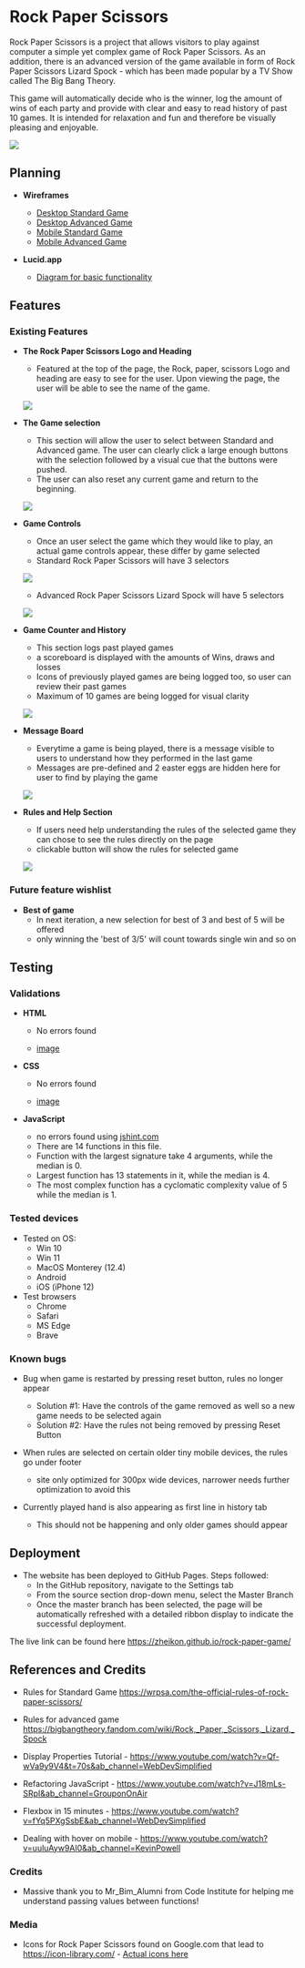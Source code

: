 # Rock Paper Scissors

Rock Paper Scissors is a project that allows visitors to play against computer a simple yet complex game of Rock Paper Scissors. As an addition, there is an advanced version of the game available in form of Rock Paper Scissors Lizard Spock - which has been made popular by a TV Show called The Big Bang Theory.

This game will automatically decide who is the winner, log the amount of wins of each party and provide with clear and easy to read history of past 10 games. It is intended for relaxation and fun and therefore be visually pleasing and enjoyable.

![](./assets/readme/amiresponsive/amiresponsive.png)

## Planning

-   **Wireframes**
    - [Desktop Standard Game](./assets/readme/wireframe/standard-game-desktop.png)
    - [Desktop Advanced Game](./assets/readme/wireframe/advanced-game-desktop.png)
    - [Mobile Standard Game](./assets/readme/wireframe/standard-game-mobile.png)
    - [Mobile Advanced Game](./assets/readme/wireframe/advanced-game-mobile.png)

-   **Lucid.app**
    - [Diagram for basic functionality](./assets/readme/wireframe/luciddiagram.png)

## Features

### Existing Features

-   **The Rock Paper Scissors Logo and Heading**
    
    -   Featured at the top of the page, the Rock, paper, scissors Logo and heading are easy to see for the user. Upon viewing the page, the user will be able to see the name of the game.

    ![](../rock-paper-game/assets/readme/features/heading.png)

-   **The Game selection**
    
    -   This section will allow the user to select between Standard and Advanced game. The user can clearly click a large enough buttons with the selection followed by a visual cue that the buttons were pushed.
    -   The user can also reset any current game and return to the beginning.

    ![](../rock-paper-game/assets/readme/features/game-selection.png)

-   **Game Controls**
    -   Once an user select the game which they would like to play, an actual game controls appear, these differ by game selected
    -   Standard Rock Paper Scissors will have 3 selectors
  
    ![](./assets/readme/features/standard-game-controlls.png)
  
    -   Advanced Rock Paper Scissors Lizard Spock will have 5 selectors
  
    ![](./assets/readme/features/advanced-game-controlls.png)

-   **Game Counter and History**
    - This section logs past played games
    - a scoreboard is displayed with the amounts of Wins, draws and losses
    - Icons of previously played games are being logged too, so user can review their past games
    - Maximum of 10 games are being logged for visual clarity
  
    ![](./assets/readme/features/game-counter-and-history.png)

-   **Message Board**
    - Everytime a game is being played, there is a message visible to users to understand how they performed in the last game
    - Messages are pre-defined and 2 easter eggs are hidden here for user to find by playing the game
  
    ![](./assets/readme/features/messageboard.png)

-   **Rules and Help Section**
    - If users need help understanding the rules of the selected game they can chose to see the rules directly on the page
    - clickable button will show the rules for selected game
  
    ![](./assets/readme/features/help.png)

### Future feature wishlist

-   **Best of game**
    - In next iteration, a new selection for best of 3 and best of 5 will be offered
    - only winning the 'best of 3/5' will count towards single win and so on

## Testing

### Validations

-   **HTML**
    - No errors found
    
    - [image](./assets/readme/validation/html.png)

-   **CSS**
    - No errors found 
   
    - [image](./assets/readme/validation/css.png)

-   **JavaScript**
    - no errors found using [jshint.com](https://jshint.com/)
    - There are 14 functions in this file.
    - Function with the largest signature take 4 arguments, while the median is 0.
    - Largest function has 13 statements in it, while the median is 4.
    - The most complex function has a cyclomatic complexity value of 5 while the median is 1.

### Tested devices

-   Tested on OS:
    - Win 10
    - Win 11
    - MacOS Monterey (12.4)
    - Android
    - iOS (iPhone 12)
-   Test browsers
    - Chrome
    - Safari
    - MS Edge
    - Brave

### Known bugs

- Bug when game is restarted by pressing reset button, rules no longer appear
    - Solution #1: Have the controls of the game removed as well so a new game needs to be selected again
    - Solution #2: Have the rules not being removed by pressing Reset Button

- When rules are selected on certain older tiny mobile devices, the rules go under footer
    - site only optimized for 300px wide devices, narrower needs further optimization to avoid this

- Currently played hand is also appearing as first line in history tab
    - This should not be happening and only older games should appear

## Deployment

-   The website has been deployed to GitHub Pages. Steps followed:
    - In the GitHub repository, navigate to the Settings tab
    - From the source section drop-down menu, select the Master Branch
    - Once the master branch has been selected, the page will be automatically refreshed with a detailed ribbon display to indicate the successful deployment.

The live link can be found here https://zheikon.github.io/rock-paper-game/

## References and Credits

-   Rules for Standard Game https://wrpsa.com/the-official-rules-of-rock-paper-scissors/
-   Rules for advanced game https://bigbangtheory.fandom.com/wiki/Rock,_Paper,_Scissors,_Lizard,_Spock

-   Display Properties Tutorial - https://www.youtube.com/watch?v=Qf-wVa9y9V4&t=70s&ab_channel=WebDevSimplified
-   Refactoring JavaScript - https://www.youtube.com/watch?v=J18mLs-SRpI&ab_channel=GrouponOnAir
-   Flexbox in 15 minutes - https://www.youtube.com/watch?v=fYq5PXgSsbE&ab_channel=WebDevSimplified
-   Dealing with hover on mobile - https://www.youtube.com/watch?v=uuluAyw9AI0&ab_channel=KevinPowell

### Credits
-   Massive thank you to Mr_Bim_Alumni from Code Institute for helping me understand passing values between functions!

### Media
-   Icons for Rock Paper Scissors found on Google.com that lead to https://icon-library.com/ - [Actual icons here](https://icon-library.com/icon/rock-paper-scissors-icon-5.html)